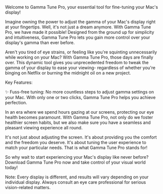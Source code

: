 Welcome to Gamma Tune Pro, your essential tool for fine-tuning your Mac's display!

Imagine owning the power to adjust the gamma of your Mac's display right at your fingertips. Well, it's not just a dream anymore. With Gamma Tune Pro, we have made it possible! Designed from the ground up for simplicity and intuitiveness, Gamma Tune Pro lets you gain more control over your display's gamma than ever before.

Aren't you tired of eye strains, or feeling like you're squinting unnecessarily while working on your Mac? With Gamma Tune Pro, those days are finally over. This dynamic tool gives you unprecedented freedom to tweak the gamma of your display to ease your viewing- regardless of whether you're binging on Netflix or burning the midnight oil on a new project.

Key Features:

✨ Fuss-free tuning: No more countless steps to adjust gamma settings on your Mac. With only one or two clicks, Gamma Tune Pro helps you achieve perfection.

In an era where we spend hours gazing at our screens, protecting our eye health becomes paramount. With Gamma Tune Pro, not only do we foster healthier screen habits, but we also make sure you have a seamless and pleasant viewing experience all round.

It's not just about adjusting the screen. It's about providing you the comfort and the freedom you deserve. It's about tuning the user experience to match your particular needs. That is what Gamma Tune Pro stands for!

So why wait to start experiencing your Mac's display like never before? Download Gamma Tune Pro now and take control of your visual world today!

Note: Every display is different, and results will vary depending on your individual display. Always consult an eye care professional for serious vision-related matters.
